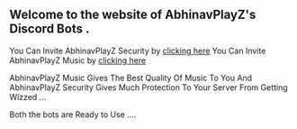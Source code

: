 ## Welcome to the website of AbhinavPlayZ's Discord Bots .

You Can Invite AbhinavPlayZ Security by [clicking here](https://discord.com/api/oauth2/authorize?client_id=934773581349539891&permissions=8&scope=bot)
You Can Invite AbhinavPlayZ Music by [clicking here](https://discord.com/api/oauth2/authorize?client_id=942714633117110302&permissions=8&scope=bot)

AbhinavPlayZ Music Gives The Best Quality Of Music To You And AbhinavPlayZ Security Gives Much Protection To Your Server From Getting Wizzed ...

Both the bots are Ready to Use ....
